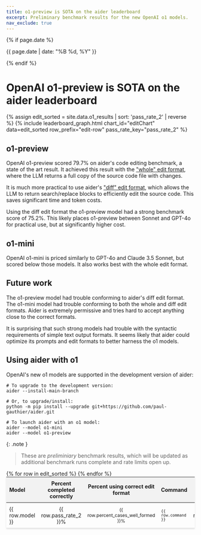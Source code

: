 ```yaml
---
title: o1-preview is SOTA on the aider leaderboard
excerpt: Preliminary benchmark results for the new OpenAI o1 models.
nav_exclude: true
---
```

{% if page.date %}
<p class="post-date">{{ page.date | date: "%B %d, %Y" }}</p>
{% endif %}

# OpenAI o1-preview is SOTA on the aider leaderboard

<script src="https://cdn.jsdelivr.net/npm/chart.js"></script>

{% assign edit_sorted = site.data.o1_results | sort: 'pass_rate_2' | reverse %}
{% include leaderboard_graph.html
  chart_id="editChart" 
  data=edit_sorted 
  row_prefix="edit-row" 
  pass_rate_key="pass_rate_2"
%}


## o1-preview

OpenAI o1-preview scored 79.7% on aider's code editing benchmark,
a state of the art result.
It achieved this result with the 
["whole" edit format](/docs/leaderboards/#notes-on-the-edit-format),
where the LLM returns a full copy of the source code file with changes.

It is much more practical to use aider's
["diff" edit format](/docs/leaderboards/#notes-on-the-edit-format),
which allows the LLM to return search/replace blocks to 
efficiently edit the source code.
This saves significant time and token costs.

Using the diff edit format the o1-preview model had a strong
benchmark score of 75.2%.
This likely places o1-preview between Sonnet and GPT-4o for practical use,
but at significantly higher cost.

## o1-mini

OpenAI o1-mini is priced similarly to GPT-4o and Claude 3.5 Sonnet,
but scored below those models.
It also works best with the whole edit format.


## Future work

The o1-preview model had trouble conforming to aider's diff edit format.
The o1-mini model had trouble conforming to both the whole and diff edit formats.
Aider is extremely permissive and tries hard to accept anything close
to the correct formats.

It is surprising that such strong models had trouble with
the syntactic requirements of simple text output formats.
It seems likely that aider could optimize its prompts and edit formats to
better harness the o1 models.


## Using aider with o1

OpenAI's new o1 models are supported in the development version of aider:

```
# To upgrade to the development version:
aider --install-main-branch

# Or, to upgrade/install:
python -m pip install --upgrade git+https://github.com/paul-gauthier/aider.git

# To launch aider with an o1 model:
aider --model o1-mini
aider --model o1-preview
```

{: .note }
> These are *preliminiary* benchmark results, which will be updated as
> additional benchmark runs complete and rate limits open up.


<table style="width: 100%; max-width: 800px; margin: auto; border-collapse: collapse; box-shadow: 0 2px 4px rgba(0,0,0,0.1); font-size: 14px;">
  <thead style="background-color: #f2f2f2;">
    <tr>
      <th style="padding: 8px; text-align: left;">Model</th>
      <th style="padding: 8px; text-align: center;">Percent completed correctly</th>
      <th style="padding: 8px; text-align: center;">Percent using correct edit format</th>
      <th style="padding: 8px; text-align: left;">Command</th>
      <th style="padding: 8px; text-align: center;">Edit format</th>
    </tr>
  </thead>
  <tbody>
    {% for row in edit_sorted %}
      <tr style="border-bottom: 1px solid #ddd;">
        <td style="padding: 8px;">{{ row.model }}</td>
        <td style="padding: 8px; text-align: center;">{{ row.pass_rate_2 }}%</td>
        <td style="padding: 8px; text-align: center;">{{ row.percent_cases_well_formed }}%</td>
        <td style="padding: 8px;"><code>{{ row.command }}</code></td>
        <td style="padding: 8px; text-align: center;">{{ row.edit_format }}</td>
      </tr>
    {% endfor %}
  </tbody>
</table>


<style>
  tr.selected {
    color: #0056b3;
  }
  table {
    table-layout: fixed;
  }
  td, th {
    word-wrap: break-word;
    overflow-wrap: break-word;
  }
  td:nth-child(3), td:nth-child(4) {
    font-size: 12px;
  }
</style>
